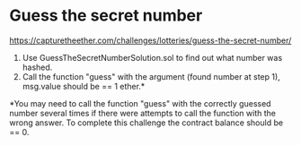# Guess the secret number
https://capturetheether.com/challenges/lotteries/guess-the-secret-number/

1. Use GuessTheSecretNumberSolution.sol to find out what number was hashed.
2. Call the function "guess" with the argument (found number at step 1), msg.value should be == 1 ether.*

*You may need to call the function "guess" with the correctly guessed number several times if there were attempts to call the function with the wrong answer. To complete this challenge the contract balance should be == 0.